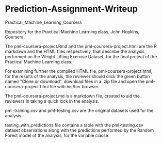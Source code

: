 # Prediction-Assignment-Writeup
Practical_Machine_Learning_Coursera

Repository for the Practical Machine Learning class, John Hopkins, Coursera.

The pml-coursera-project.Rmd and the pml-coursera-project.html are the R markdown and the HTML files respectively, that describe the analysis performed on the Weight Lifting Exercise Dataset, for the final project of the Practical Machine Learning class.

For examining further the compiled HTML file, pml-coursera-project.html, for the results of the analysis, the reviewer should click the green button named "Clone or download", download files in a .zip file and open the pml-coursera-project.html file with his/her browser.

The pml-coursera-project.md is a markdown file, created to aid the reviewers in taking a quick look in the analysis.

pml-training.csv and pml-testing.csv are the original datasets used for the analysis.

testing_with_predictions file contains a table with the pml-testing.csv dataset observations along with the predictions performed by the Random Forest model of the analysis, for the variable classe.
